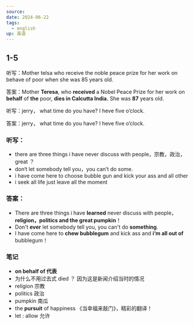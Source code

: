 ```yaml
---
source: 
date: 2024-06-22
tags:
  - english
up: 英语
---
```

## 1-5

听写：Mother telsa who receive the noble peace prize for her work on behave of poor  when she was 85 years old.

答案：Mother **Teresa**, who **received** a Nobel Peace Prize for her work on **behalf** of **the** poor, **dies in Calcutta India.** She was **87** years old.

听写：jerry， what time do you have?
I heve five o’clock.

答案：jerry， what time do you have?
I heve five o’clock.

### 听写：
- there are three things i have never discuss with people，宗教，政治，great ？
- don‘t let somebody tell you，you can’t do some.
- i have come here to choose bubble gun and kick your ass and all other 
- i seek all life just leave all the moment

### 答案：
- There are three things i have **learned** never discuss with people，**religion，politics and the great pumpkin**！
- Don't **ever** let somebody tell you, you can't do **something**.
- I have come here to **chew bubblegum** and kick ass and **i‘m all out of** bubblegum！



### 笔记
- **on behalf of 代表**
- 为什么不用过去式 died ？ 因为这是新闻介绍当时的情况
- religion 宗教
- politics 政治
- pumpkin 南瓜
- the **pursuit** of happiness 《当幸福来敲门》，精彩的翻译！
- let : allow 允许